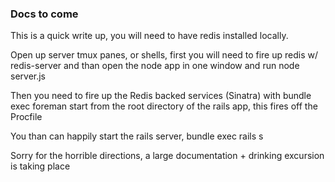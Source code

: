 ### Docs to come

This is a quick write up, you will need to have redis installed locally.

Open up server tmux panes, or shells, first you will need to fire up redis w/
redis-server  and than open the node app in one window and run node server.js

Then you need to fire up the Redis backed services (Sinatra) with bundle exec
foreman start from the root directory of the rails app, this fires off the
Procfile

You than can happily start the rails server, bundle exec rails s

Sorry for the horrible directions, a large documentation + drinking excursion is
taking place
